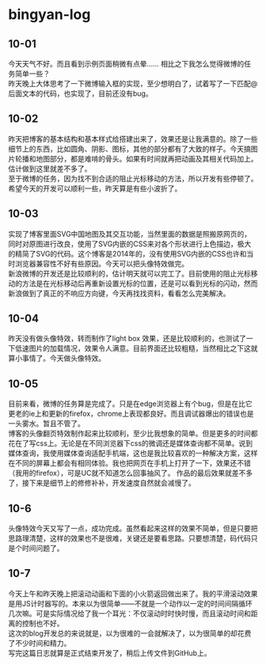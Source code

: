 # bingyan-log

10-01
-----------
今天天气不好。而且看到示例页面稍微有点晕……  相比之下我怎么觉得微博的任务简单一些？<br/>
昨天晚上大体思考了一下微博输入框的实现，至少想明白了，试着写了一下匹配@后面文本的代码，也实现了，目前还没有bug。

10-02
----------
昨天把博客的基本结构和基本样式给搭建出来了，效果还是让我满意的。除了一些细节上的东西，比如圆角、阴影、图标，其他的部分都有了大致的样子。今天搞图片轮播和地图部分，都是难啃的骨头。如果有时间就再把动画及其相关代码加上。估计做到这里就差不多了。<br>
至于微博的任务，因为找不到合适的阻止光标移动的方法，所以开发有些停顿了。<br>
希望今天的开发可以顺利一些，昨天算是有些小波折了。

10-03
-------------
实现了博客里面SVG中国地图及其交互功能，当然里面的数据是照搬原网页的，同时对原图进行改良，使用了SVG内嵌的CSS来对各个形状进行上色描边，极大的精简了SVG的代码。这个博客是2014年的，没有使用SVG内嵌的CSS也许和当时浏览器兼容性不好有些原因。今天可以把头像特效做完。<br>
新浪微博的开发还是比较顺利的，估计明天就可以完工了。目前使用的阻止光标移动的方法是在光标移动后再重新设置光标的位置，还是可以看到光标的闪动，然而新浪做到了真正的不响应方向键，今天再找找资料，看看怎么完美解决。

10-04
----------
昨天没有做头像特效，转而制作了light box 效果，还是比较顺利的，也测试了一下低速图片的加载情况，效果令人满意。目前界面还比较粗糙，当然相比之下这就算小事情了。今天做头像特效。
>


10-05
----------------
目前来看，微博的任务算是完成了。只是在edge浏览器上有个bug，但是在比它更老的ie上和更新的firefox，chrome上表现都良好。而且调试器爆出的错误也是一头雾水。暂且不管了。<br>
博客的头像翻页特效制作起来比较顺利，至少比我想象的简单。但是更多的时间都花在了写css上。无论是在不同浏览器下css的微调还是媒体查询都不简单。说到媒体查询，我使用媒体查询适配手机端，这也是我比较喜欢的一种解决方案，这样在不同的屏幕上都会有相同体验。我也把网页在手机上打开了一下，效果还不错（我用的firefox），可是UC就不知道怎么回事抽风了。
作品的最后效果就差不多了，接下来是细节上的修修补补，开发速度自然就会减慢了。<br>

10-6
----------------
头像特效今天又写了一点，成功完成。虽然看起来这样的效果不简单，但是只要把思路理清楚，这样的效果也不是很难，关键还是要看思路。只要想清楚，码代码只是个时间问题了。

10-7
---------------
今天上午和昨天晚上把滚动动画和下面的小火箭返回做出来了。我的平滑滚动效果是用JS计时器写的。本来以为很简单——不就是一个动作以一定的时间间隔循环几次嘛。可是实际情况给了我一个耳光：不仅滚动时时快时慢，而且滚动时间和距离的控制也不好。<br>
这次的blog开发总的来说就是，以为很难的一会就解决了，以为很简单的却花费了不少时间和精力。<br>
写完这篇日志就算是正式结束开发了，稍后上传文件到GitHub上。
